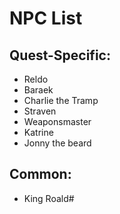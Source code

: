 # NPC List
## Quest-Specific:
 - Reldo
 - Baraek
 - Charlie the Tramp
 - Straven
 - Weaponsmaster
 - Katrine
 - Jonny the beard
## Common:
 - King Roald# 
